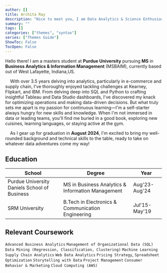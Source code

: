 ```yaml
---
author: []
title: Archita Ray
description: "Nice to meet you, I am Data Analytics & Science Enthusiast"
summary: ""
tags: []
categories: ["themes", "syntax"]
series: ["Themes Guide"]
ShowToc: False
TocOpen: False
---
```



Hello there! I am a masters student at **Purdue University** pursuing **MS** in **Business Analytics & Information Management** (MSBAIM), currently based out of West Lafayette, Indiana,US.

&nbsp; &nbsp; With over 3.5 years delving into analytics, particularly in e-commerce and supply chain, I've thoroughly enjoyed tackling challenges at Kearney, Flipkart, and IBM. From delving deep into SQL and Python to crafting insightful Tableau and Data Studio dashboards, I've discovered my knack for optimizing operations and making data-driven decisions. But what truly sets me apart is my passion for continuous learning—I'm a self-starter always hungry for new skills and knowledge. When I'm not immersed in data or leading teams, you'll find me buried in a good book, exploring new cuisines, learning languages, or staying active at the gym. &nbsp;

&nbsp; &nbsp; As I gear up for graduation in **August 2024**, I'm excited to bring my well-rounded background and technical skills to the table, ready to take on whatever data adventures come my way!



## Education

| School  | Degree | Year |
| ----- | --- |--- |
| Purdue University Daniels School of Business |MS in Business Analytics & Information Management| Aug'23-Aug'24  |
| SRM University | B.Tech in Electronics & Communication Engineering| Jul'15-May'19  |


## Relevant Coursework
`Advanced Business Analytics` `Management of Organizational Data (SQL)` `Data Mining (Regression, Classification, Clustering)` `Machine Learning` `Supply Chain Analytics` `Web Data Analytics` `Pricing Strategy`, `Spreadsheet Optimization` `Storytelling with Data` `Project Management` `Consumer Behavior & Marketing` `Cloud Computing (AWS)`